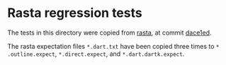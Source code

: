 <!--
Copyright (c) 2017, the Dart project authors.  Please see the AUTHORS file
for details. All rights reserved. Use of this source code is governed by a
BSD-style license that can be found in the LICENSE file.
-->
# Rasta regression tests

The tests in this directory were copied from [rasta](https://github.com/dart-lang/rasta/tree/dace1ed5964953ce53065fd41eebfa8920419ff0/test/kernel/regression), at commit [dace1ed](https://github.com/dart-lang/rasta/commit/dace1ed5964953ce53065fd41eebfa8920419ff0).

The rasta expectation files `*.dart.txt` have been copied three times to `* .outline.expect`, `*.direct.expect`, and `*.dart.dartk.expect`.
